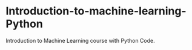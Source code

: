 # Introduction-to-machine-learning-Python
Introduction to Machine Learning course with Python Code.
